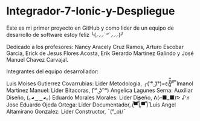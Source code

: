 # Integrador-7-Ionic-y-Despliegue

Este es mi primer proyecto en GitHub y como lider de un equipo de desarrollo de software estoy feliz ╰(⸝⸝⸝´꒳`⸝⸝⸝)╯

Dedicado a los profesores: Nancy Aracely Cruz Ramos, Arturo Escobar Garcia, Erick de Jesus Flores Acosta, Erik Gerardo Martinez Galindo y 
José Manuel Chavez Carvajal.

Integrantes del equipo desarrollador:

Luis Moises Gutierrez Covarrubias: Lider Metodologia, ┌( ͝° ͜ʖ͡°)=ε/̵͇̿̿/’̿’̿ ̿
Imanol Martinez Manuel: Lider Bitacoras, (͡ ° ͜ʖ ͡ °)
Angelica Lagunes Serna: Auxiliar Diseño, (｡◕‿‿◕｡)
Eduardo Morales Morales: Lider Diseño, ᕕ(⌐■_■)ᕗ ♪♬
Jose Eduardo Ojeda Ortega: Lider Documentador, (̿▀̿ ̿Ĺ̯̿̿▀̿ ̿)̄
Luis Angel Altamirano Gonzalez: Lider Constructor, ¯\(°_o)/¯
